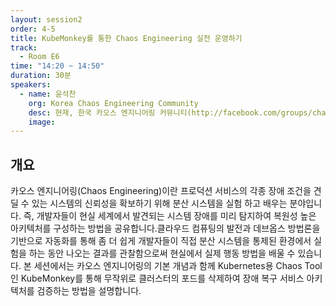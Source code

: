```yaml
---
layout: session2
order: 4-5
title: KubeMonkey를 통한 Chaos Engineering 실전 운영하기
track:
  - Room E6
time: "14:20 ~ 14:50"
duration: 30분
speakers:
  - name: 윤석찬
    org: Korea Chaos Engineering Community
    desc: 현재, 한국 카오스 엔지니어링 커뮤니티(http://facebook.com/groups/chaosengkorea/) 운영자이면서 AWS 테크니컬 에반젤리스트로 클라우드 기술을 전파하며 개발자들이 클라우드를 활용할 수 있도록 지원하는 역할을 하고 있다. 웹 개발자로 인터넷 업계에 투신해 스타트업 CTO, 오픈 소스 커뮤니티 리더 및 IT분야 블로거 등 다양한 역할을 수행했고, 다음커뮤니케이션에서 연구개발 부서 리더 및 오픈 API 플랫폼 에반젤리스트로서 API 플랫폼 구축 및 외부 개발자 지원을 담당했다.
    image: 
---
```


## 개요
카오스 엔지니어링(Chaos Engineering)이란 프로덕션 서비스의 각종 장애 조건을 견딜 수 있는 시스템의 신뢰성을 확보하기 위해 분산 시스템을 실험 하고 배우는 분야입니다. 즉, 개발자들이 현실 세계에서 발견되는 시스템 장애를 미리 탐지하여 복원성 높은 아키텍처를 구성하는 방법을 공유합니다.클라우드 컴퓨팅의 발전과 데브옵스 방법론을 기반으로 자동화를 통해 좀 더 쉽게 개발자들이 직접 분산 시스템을 통제된 환경에서 실험을 하는 동안 나오는 결과를 관찰함으로써 현실에서 실제 행동 방법을 배울 수 있습니다. 본 세션에서는 카오스 엔지니어링의 기본 개념과 함께 Kubernetes용 Chaos Tool인 KubeMonkey를 통해 무작위로 클러스터의 포드를 삭제하여 장애 복구 서비스 아키텍처를 검증하는 방법을 설명합니다.